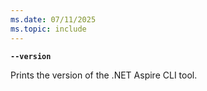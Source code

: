 ```yaml
---
ms.date: 07/11/2025
ms.topic: include
---
```

**`--version`**

  Prints the version of the .NET Aspire CLI tool.

